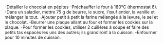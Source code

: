 -Détailler le chocolat en pépites
-Préchauffer le four à 180°C (thermostat 6).
-Dans un saladier, mettre 75 g de beurre, le sucre, l'œuf entier, la vanille et mélanger le tout.
-Ajouter petit à petit la farine mélangée à la levure, le sel et le chocolat.
-Beurrer une plaque allant au four et former les cookies sur la plaque.
-Pour former les cookies, utiliser 2 cuillères à soupe et faire des petits tas espacés les uns des autres; ils grandiront à la
cuisson.
-Enfourner pour 10 minutes de cuisson.
